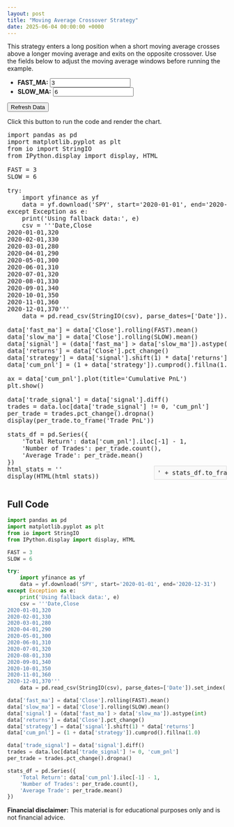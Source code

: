 ```yaml
---
layout: post
title: "Moving Average Crossover Strategy"
date: 2025-06-04 00:00:00 +0000
---
```


<style>
.stats-box {
  float: right;
  width: 30%;
  margin-left: 1em;
  padding: 0.5em;
  border: 1px solid #ddd;
  background: #f9f9f9;
}
.clearfix::after {
  content: "";
  display: table;
  clear: both;
}
</style>

<div class="clearfix">
<div>
<p>This strategy enters a long position when a short moving average crosses above a longer moving average and exits on the opposite crossover. Use the fields below to adjust the moving average windows before running the example.</p>
<ul>
  <li><strong>FAST_MA:</strong> <input id="fast-input" type="number" value="3" /></li>
  <li><strong>SLOW_MA:</strong> <input id="slow-input" type="number" value="6" /></li>
</ul>
<button id="refresh-data">Refresh Data</button>

<p>Click this button to run the code and render the chart.</p>

<pre data-executable="true" data-language="python">
import pandas as pd
import matplotlib.pyplot as plt
from io import StringIO
from IPython.display import display, HTML

FAST = 3
SLOW = 6

try:
    import yfinance as yf
    data = yf.download('SPY', start='2020-01-01', end='2020-12-31')
except Exception as e:
    print('Using fallback data:', e)
    csv = '''Date,Close
2020-01-01,320
2020-02-01,330
2020-03-01,280
2020-04-01,290
2020-05-01,300
2020-06-01,310
2020-07-01,320
2020-08-01,330
2020-09-01,340
2020-10-01,350
2020-11-01,360
2020-12-01,370'''
    data = pd.read_csv(StringIO(csv), parse_dates=['Date']).set_index('Date')

data['fast_ma'] = data['Close'].rolling(FAST).mean()
data['slow_ma'] = data['Close'].rolling(SLOW).mean()
data['signal'] = (data['fast_ma'] > data['slow_ma']).astype(int)
data['returns'] = data['Close'].pct_change()
data['strategy'] = data['signal'].shift(1) * data['returns']
data['cum_pnl'] = (1 + data['strategy']).cumprod().fillna(1.0)

ax = data['cum_pnl'].plot(title='Cumulative PnL')
plt.show()

data['trade_signal'] = data['signal'].diff()
trades = data.loc[data['trade_signal'] != 0, 'cum_pnl']
per_trade = trades.pct_change().dropna()
display(per_trade.to_frame('Trade PnL'))

stats_df = pd.Series({
    'Total Return': data['cum_pnl'].iloc[-1] - 1,
    'Number of Trades': per_trade.count(),
    'Average Trade': per_trade.mean()
})
html_stats = '<div class="stats-box">' + stats_df.to_frame('Value').to_html() + '</div>'
display(HTML(html_stats))
</pre>
</div>
</div>

## Full Code

```python
import pandas as pd
import matplotlib.pyplot as plt
from io import StringIO
from IPython.display import display, HTML

FAST = 3
SLOW = 6

try:
    import yfinance as yf
    data = yf.download('SPY', start='2020-01-01', end='2020-12-31')
except Exception as e:
    print('Using fallback data:', e)
    csv = '''Date,Close
2020-01-01,320
2020-02-01,330
2020-03-01,280
2020-04-01,290
2020-05-01,300
2020-06-01,310
2020-07-01,320
2020-08-01,330
2020-09-01,340
2020-10-01,350
2020-11-01,360
2020-12-01,370'''
    data = pd.read_csv(StringIO(csv), parse_dates=['Date']).set_index('Date')

data['fast_ma'] = data['Close'].rolling(FAST).mean()
data['slow_ma'] = data['Close'].rolling(SLOW).mean()
data['signal'] = (data['fast_ma'] > data['slow_ma']).astype(int)
data['returns'] = data['Close'].pct_change()
data['strategy'] = data['signal'].shift(1) * data['returns']
data['cum_pnl'] = (1 + data['strategy']).cumprod().fillna(1.0)

data['trade_signal'] = data['signal'].diff()
trades = data.loc[data['trade_signal'] != 0, 'cum_pnl']
per_trade = trades.pct_change().dropna()

stats_df = pd.Series({
    'Total Return': data['cum_pnl'].iloc[-1] - 1,
    'Number of Trades': per_trade.count(),
    'Average Trade': per_trade.mean()
})
```

<script>
window.addEventListener('load', function () {
  thebe.bootstrap();
  let kernelReady = false;
  thebe.once('kernel_ready.Kernel', () => {
    kernelReady = true;
    thebe.runAll();
  });
  setTimeout(function () {
    if (!kernelReady) {
      console.error('Thebe kernel did not start within 10 seconds.');
      const msg = document.createElement('div');
      msg.textContent = 'Failed to start Python kernel. See console for details.';
      msg.style.color = 'red';
      document.body.prepend(msg);
    }
  }, 10000);

document.getElementById('refresh-data').addEventListener('click', function() {
  const fast = parseInt(document.getElementById('fast-input').value) || 3;
  const slow = parseInt(document.getElementById('slow-input').value) || 6;
  thebe.bootstrap();
  thebe.once('kernel_ready.Kernel', () => {
    thebe.kernel.execute(`FAST = ${fast}\nSLOW = ${slow}`);
    thebe.runAll();
  });
});
</script>

**Financial disclaimer:** This material is for educational purposes only and is not financial advice.

